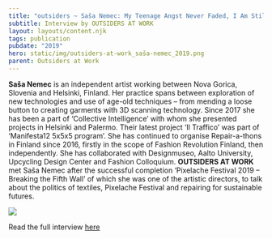 ```yaml
---
title: "outsiders ~ Saša Nemec: My Teenage Angst Never Faded, I Am Still Rebelling"
subtitle: Interview by OUTSIDERS AT WORK
layout: layouts/content.njk
tags: publication
pubdate: "2019"
hero: static/img/outsiders-at-work_saša-nemec_2019.png
parent: Outsiders at Work
---
```

**Saša Nemec** is an independent artist working between Nova Gorica, Slovenia and Helsinki, Finland. Her practice spans between exploration of new technologies and use of age-old techniques – from mending a loose button to creating garments with 3D scanning technology. Since 2017 she has been a part of ‘Collective Intelligence’ with whom she presented projects in Helsinki and Palermo. Their latest project ‘Il Traffico’ was part of ‘Manifesta12 5x5x5 program’. She has continued to organise Repair-a-thons in Finland since 2016, firstly in the scope of Fashion Revolution Finland, then independently. She has collaborated with Designmuseo, Aalto University, Upcycling Design Center and Fashion Colloquium. **OUTSIDERS AT WORK** met Saša Nemec after the successful completion ‘Pixelache Festival 2019 – Breaking the Fifth Wall’ of which she was one of the artistic directors, to talk about the politics of textiles, Pixelache Festival and repairing for sustainable futures.

![](/static/img/screenshot-2019-09-22-at-18.09.38.png)

Read the full interview [here](https://outsidersatwork.wordpress.com/sasa-nemec-my-teenage-angst-never-faded-i-am-still-rebelling/)
